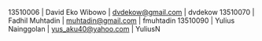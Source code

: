 13510006 | David Eko Wibowo | dvdekow@gmail.com | dvdekow
13510070 | Fadhil Muhtadin | muhtadin@gmail.com | fmuhtadin
13510090 | Yulius Nainggolan | yus_aku40@yahoo.com | YuliusN
